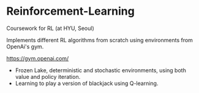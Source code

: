 # Reinforcement-Learning
Coursework for RL (at HYU, Seoul)

Implements different RL algorithms from scratch using environments from OpenAi's gym.

https://gym.openai.com/

- Frozen Lake, deterministic and stochastic environments, using both value and policy iteration.
- Learning to play a version of blackjack using Q-learning.
